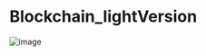 # Blockchain_lightVersion

![image](https://user-images.githubusercontent.com/60979174/142484647-adc3b18e-b698-46df-a42a-ec1e00d15ecd.png)

